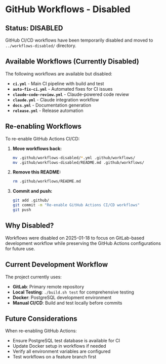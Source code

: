 # GitHub Workflows - Disabled

## Status: DISABLED

GitHub CI/CD workflows have been temporarily disabled and moved to `../workflows-disabled/` directory.

## Available Workflows (Currently Disabled)

The following workflows are available but disabled:

- **`ci.yml`** - Main CI pipeline with build and test
- **`auto-fix-ci.yml`** - Automated fixes for CI issues
- **`claude-code-review.yml`** - Claude-powered code review
- **`claude.yml`** - Claude integration workflow
- **`docs.yml`** - Documentation generation
- **`release.yml`** - Release automation

## Re-enabling Workflows

To re-enable GitHub Actions CI/CD:

1. **Move workflows back:**
   ```bash
   mv .github/workflows-disabled/*.yml .github/workflows/
   mv .github/workflows-disabled/README.md .github/workflows/
   ```

2. **Remove this README:**
   ```bash
   rm .github/workflows/README.md
   ```

3. **Commit and push:**
   ```bash
   git add .github/
   git commit -m "Re-enable GitHub Actions CI/CD workflows"
   git push
   ```

## Why Disabled?

Workflows were disabled on 2025-01-18 to focus on GitLab-based development workflow while preserving the GitHub Actions configurations for future use.

## Current Development Workflow

The project currently uses:
- **GitLab**: Primary remote repository
- **Local Testing**: `./build.sh test` for comprehensive testing
- **Docker**: PostgreSQL development environment
- **Manual CI/CD**: Build and test locally before commits

## Future Considerations

When re-enabling GitHub Actions:
- Ensure PostgreSQL test database is available for CI
- Update Docker setup in workflows if needed
- Verify all environment variables are configured
- Test workflows on a feature branch first